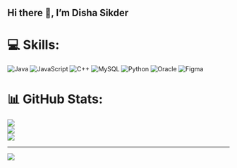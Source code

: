 ## Hi there 👋, I’m Disha Sikder

# 💻 Skills:
![Java](https://img.shields.io/badge/java-%23ED8B00.svg?style=for-the-badge&logo=openjdk&logoColor=white) ![JavaScript](https://img.shields.io/badge/javascript-%23323330.svg?style=for-the-badge&logo=javascript&logoColor=%23F7DF1E) ![C++](https://img.shields.io/badge/c++-%2300599C.svg?style=for-the-badge&logo=c%2B%2B&logoColor=white) ![MySQL](https://img.shields.io/badge/mysql-4479A1.svg?style=for-the-badge&logo=mysql&logoColor=white) ![Python](https://img.shields.io/badge/python-3670A0?style=for-the-badge&logo=python&logoColor=ffdd54) ![Oracle](https://img.shields.io/badge/Oracle-F80000?style=for-the-badge&logo=oracle&logoColor=white) ![Figma](https://img.shields.io/badge/figma-%23F24E1E.svg?style=for-the-badge&logo=figma&logoColor=white)
# 📊 GitHub Stats:
![](https://github-readme-stats.vercel.app/api?username=sikderdisha&theme=dark&hide_border=false&include_all_commits=false&count_private=false)<br/>
![](https://nirzak-streak-stats.vercel.app/?user=sikderdisha&theme=dark&hide_border=false)<br/>
![](https://github-readme-stats.vercel.app/api/top-langs/?username=sikderdisha&theme=dark&hide_border=false&include_all_commits=false&count_private=false&layout=compact)

---
[![](https://visitcount.itsvg.in/api?id=sikderdisha&icon=9&color=0)](https://visitcount.itsvg.in)

